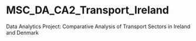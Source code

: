 # MSC_DA_CA2_Transport_Ireland
Data Analytics Project: Comparative Analysis of Transport Sectors in Ireland and Denmark
